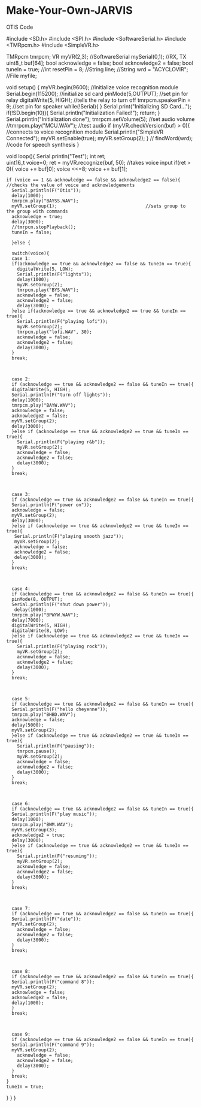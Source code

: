# Make-Your-Own-JARVIS
OTIS Code

















#include <SD.h>
#include <SPI.h>
#include <SoftwareSerial.h>
#include <TMRpcm.h>
#include <SimpleVR.h>

TMRpcm tmrpcm;
VR myVR(2,3);
//SoftwareSerial mySerial(0,1); //RX, TX
uint8_t buf[64];
bool acknowledge = false;
bool acknowledge2 = false;
bool tuneIn = true;
//int resetPin = 8;
//String line;
//String wrd = "ACYCLOVIR";
//File myfile;



void setup() {
  myVR.begin(9600);           //initialize voice recognition module
  Serial.begin(115200);       //initialize sd card
  pinMode(5,OUTPUT);          //set pin for relay
  digitalWrite(5, HIGH);      //tells the relay to turn off
  tmrpcm.speakerPin = 9;      //set pin for speaker
  while(!Serial){
    }
  Serial.print("Initializing SD Card...");
  if(!SD.begin(10)){
    Serial.println("Initialization Failed!");
    return;
    }
  Serial.println("Initialization done");
  tmrpcm.setVolume(5);        //set audio volume
  //tmrpcm.play("MCU.WAV");   //test audio
  if (myVR.checkVersion(buf) > 0){        //connects to voice recognition module
    Serial.println("SimpleVR Connected");
    myVR.setEnable(true);
    myVR.setGroup(2);
    }
  // findWord(wrd);           //code for speech synthesis
}  


void loop(){
    Serial.println("Test");
    int ret;        
    uint16_t voice=0;
    ret = myVR.recognize(buf, 50);      //takes voice input
    if(ret > 0){
    voice += buf[0];
    voice <<=8;
    voice += buf[1];
    
    if (voice == 1 && acknowledge == false && acknowledge2 == false){          //checks the value of voice and acknowledgements
      Serial.println(F("Otis"));
      delay(1000);
      tmrpcm.play("BAYSS.WAV");
      myVR.setGroup(1);                                 //sets group to the group with commands
      acknowledge = true;
      delay(3000);
      //tmrpcm.stopPlayback();
      tuneIn = false;
     
      }else { 
      
      switch(voice){
      case 1:
      if(acknowledge == true && acknowledge2 == false && tuneIn == true){
        digitalWrite(5, LOW);
        Serial.println(F("lights"));
        delay(1000);
        myVR.setGroup(2);
        tmrpcm.play("BYS.WAV");
        acknowledge = false;
        acknowledge2 = false;
        delay(3000);
      }else if(acknowledge == true && acknowledge2 == true && tuneIn == true){
        Serial.println(F("playing lofi"));
        myVR.setGroup(2);
        tmrpcm.play("lofi.WAV", 30);
        acknowledge = false;
        acknowledge2 = false;
        delay(3000);
      }
      break;



      case 2:
      if (acknowledge == true && acknowledge2 == false && tuneIn == true){
      digitalWrite(5, HIGH); 
      Serial.println(F("turn off lights"));
      delay(1000);
      tmrpcm.play("BAYW.WAV");
      acknowledge = false;
      acknowledge2 = false;
      myVR.setGroup(2);
      delay(3000);
      }else if (acknowledge == true && acknowledge2 == true && tuneIn == true){
        Serial.println(F("playing r&b"));
        myVR.setGroup(2);
        acknowledge = false;
        acknowledge2 = false;
        delay(3000);
      }
      break;



      case 3:
      if (acknowledge == true && acknowledge2 == false && tuneIn == true){
      Serial.println(F("power on"));
      acknowledge = false;
      myVR.setGroup(2);
      delay(3000);
      }else if (acknowledge == true && acknowledge2 == true && tuneIn == true){
       Serial.println(F("playing smooth jazz"));
       myVR.setGroup(2);
       acknowledge = false;
       acknowledge2 = false;
       delay(3000);
      }
      break;



      case 4:
      if (acknowledge == true && acknowledge2 == false && tuneIn == true){
      pinMode(8, OUTPUT);
      Serial.println(F("shut down power"));
       delay(1000);
      tmrpcm.play("BPWYW.WAV");
      delay(7000);
      digitalWrite(5, HIGH); 
      digitalWrite(8, LOW);
      }else if (acknowledge == true && acknowledge2 == true && tuneIn == true){
        Serial.println(F("playing rock"));
        myVR.setGroup(2);
        acknowledge = false;
        acknowledge2 = false;
        delay(3000);
      }
      break;



      case 5:
      if (acknowledge == true && acknowledge2 == false && tuneIn == true){
      Serial.println(F("hello cheyenne"));
      tmrpcm.play("BHBD.WAV");
      acknowledge = false;
      delay(5000);
      myVR.setGroup(2);
      }else if (acknowledge == true && acknowledge2 == true && tuneIn == true){
        Serial.println(F("pausing"));
        tmrpcm.pause();
        myVR.setGroup(2);
        acknowledge = false;
        acknowledge2 = false;
        delay(3000);
      }
      break;



      case 6:
      if (acknowledge == true && acknowledge2 == false && tuneIn == true){
      Serial.println(F("play music"));
      delay(1000);
      tmrpcm.play("BWM.WAV");
      myVR.setGroup(3);
      acknowledge2 = true;
      delay(3000);
      }else if (acknowledge == true && acknowledge2 == true && tuneIn == true){
        Serial.println(F("resuming"));
        myVR.setGroup(2);
        acknowledge = false;
        acknowledge2 = false;
        delay(3000);
      }
      break;



      case 7:
      if (acknowledge == true && acknowledge2 == false && tuneIn == true){
      Serial.println(F("date"));
      myVR.setGroup(2);
        acknowledge = false;
        acknowledge2 = false;
        delay(3000);
      }
      break;



      case 8:
      if (acknowledge == true && acknowledge2 == false && tuneIn == true){
      Serial.println(F("command 8"));
      myVR.setGroup(2);
      acknowledge = false;
      acknowledge2 = false;
      delay(1000);
      }
      break;



      case 9:
      if (acknowledge == true && acknowledge2 == false && tuneIn == true){
      Serial.println(F("command 9"));
      myVR.setGroup(2);
        acknowledge = false;
        acknowledge2 = false;
        delay(3000);
      }
      break;
    }
    tuneIn = true;
  }
 }
}
